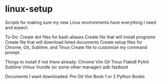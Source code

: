 # linux-setup
Scripts for making sure my new Linux environments have everything I need and expect.


To-Do:
	Create dot files for bash aliases
	Create file that will install programs
	Create file that will download listed documents
	Create setup files for Chrome, Git, Sublime, and Tmux
	Create file to customize my command prompt.

Things to install if not there already:
	Chrome
	Vim
	Git
	Tmux
	Flake8
	Pylint
	Sublime
	Vimux
	Vundle (or some other manager)
	adb
	fastboot

Documents I want downloaded:
	Pro Git
	Vim Book
	1 or 2 Python Books
